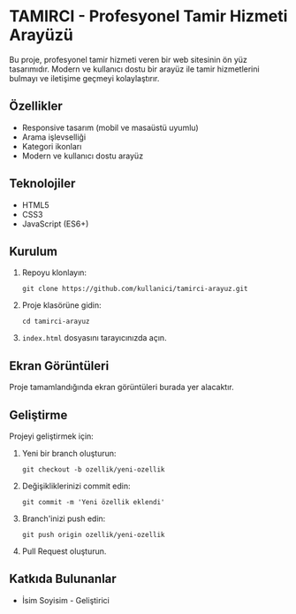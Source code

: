 # TAMIRCI - Profesyonel Tamir Hizmeti Arayüzü

Bu proje, profesyonel tamir hizmeti veren bir web sitesinin ön yüz tasarımıdır. Modern ve kullanıcı dostu bir arayüz ile tamir hizmetlerini bulmayı ve iletişime geçmeyi kolaylaştırır.

## Özellikler

- Responsive tasarım (mobil ve masaüstü uyumlu)
- Arama işlevselliği
- Kategori ikonları
- Modern ve kullanıcı dostu arayüz

## Teknolojiler

- HTML5
- CSS3
- JavaScript (ES6+)

## Kurulum

1. Repoyu klonlayın:
   ```
   git clone https://github.com/kullanici/tamirci-arayuz.git
   ```

2. Proje klasörüne gidin:
   ```
   cd tamirci-arayuz
   ```

3. `index.html` dosyasını tarayıcınızda açın.

## Ekran Görüntüleri

Proje tamamlandığında ekran görüntüleri burada yer alacaktır.

## Geliştirme

Projeyi geliştirmek için:

1. Yeni bir branch oluşturun:
   ```
   git checkout -b ozellik/yeni-ozellik
   ```

2. Değişikliklerinizi commit edin:
   ```
   git commit -m 'Yeni özellik eklendi'
   ```

3. Branch'inizi push edin:
   ```
   git push origin ozellik/yeni-ozellik
   ```

4. Pull Request oluşturun.

## Katkıda Bulunanlar

- İsim Soyisim - Geliştirici 